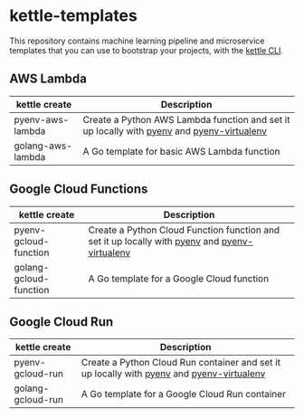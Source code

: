 # kettle-templates

This repository contains machine learning pipeline and microservice templates that you can use to bootstrap your projects, with the [kettle CLI](https://github.com/operatorai/kettle).

## AWS Lambda

| kettle create      | Description |
| ----------- | ----------- |
| pyenv-aws-lambda      | Create a Python AWS Lambda function and set it up locally with [pyenv](https://github.com/pyenv/pyenv) and [pyenv-virtualenv](https://github.com/pyenv/pyenv-virtualenv)      |
| golang-aws-lambda   | A Go template for basic AWS Lambda function        |

## Google Cloud Functions

| kettle create      | Description |
| ----------- | ----------- |
| pyenv-gcloud-function      | Create a Python Cloud Function function and set it up locally with [pyenv](https://github.com/pyenv/pyenv) and [pyenv-virtualenv](https://github.com/pyenv/pyenv-virtualenv)       |
| golang-gcloud-function   | A Go template for a Google Cloud function        |

## Google Cloud Run

| kettle create      | Description |
| ----------- | ----------- |
| pyenv-gcloud-run      | Create a Python Cloud Run container and set it up locally with [pyenv](https://github.com/pyenv/pyenv) and [pyenv-virtualenv](https://github.com/pyenv/pyenv-virtualenv)       |
| golang-gcloud-run   | A Go template for a Google Cloud Run container        |
